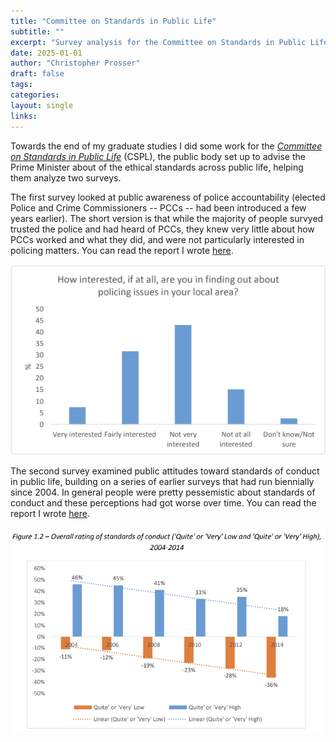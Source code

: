 ```yaml
---
title: "Committee on Standards in Public Life"
subtitle: ""
excerpt: "Survey analysis for the Committee on Standards in Public Life (CSPL)"
date: 2025-01-01
author: "Christopher Prosser"
draft: false
tags:
categories:
layout: single
links:
---
```


Towards the end of my graduate studies I did some work for the <a href="https://www.gov.uk/government/organisations/the-committee-on-standards-in-public-life/about" target="_blank"><em>Committee on Standards in Public Life</em></a>  (CSPL), the public body set up to advise the Prime Minister about of the ethical standards across public life, helping them analyze two surveys.

The first survey looked at public awareness of police accountability (elected Police and Crime Commissioners -- PCCs -- had been introduced a few years earlier). The short version is that while the majority of people survyed trusted the police and had heard of PCCs, they knew very little about how PCCs worked and what they did, and were not particularly interested in policing matters. You can read the report I wrote  <a href="https://assets.publishing.service.gov.uk/government/uploads/system/uploads/attachment_data/file/439221/Public_Awareness_of_Police_Accountability_report_final_draft.pdf" target="_blank">here</a>.

![Interest in policing](policing_interest.png)

The second survey examined public attitudes toward standards of conduct in public life, building on a series of earlier surveys that had run biennially since 2004. In general people were pretty pessemistic about standards of conduct and these perceptions had got worse over time. You can read the report I wrote <a href="https://assets.publishing.service.gov.uk/media/5a80c63740f0b62305b8d133/Survey_of_public_attitudes_towards_conduct_in_public_life_2014_final_19_march.pdf" target="_blank">here</a>. 

![Standards of conduct](conduct.png)